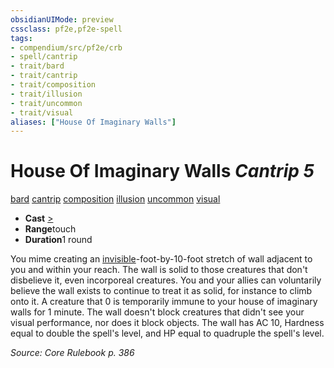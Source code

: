 ```yaml
---
obsidianUIMode: preview
cssclass: pf2e,pf2e-spell
tags:
- compendium/src/pf2e/crb
- spell/cantrip
- trait/bard
- trait/cantrip
- trait/composition
- trait/illusion
- trait/uncommon
- trait/visual
aliases: ["House Of Imaginary Walls"]
---
```

# House Of Imaginary Walls *Cantrip 5*   
[bard](../../Rules/traits/bard.md)  [cantrip](../../Rules/traits/cantrip.md)  [composition](../../Rules/traits/composition.md)  [illusion](../../Rules/traits/illusion.md)  [uncommon](../../Rules/traits/uncommon.md)  [visual](../../Rules/traits/visual.md)  

- **Cast** [>](../../Rules/core-rulebook/chapter-9-playing-the-game.md#Actions "Single Action") 
- **Range**touch
- **Duration**1 round

You mime creating an [invisible](../../Rules/conditions.md#Invisible)-foot-by-10-foot stretch of wall adjacent to you and within your reach. The wall is solid to those creatures that don't disbelieve it, even incorporeal creatures. You and your allies can voluntarily believe the wall exists to continue to treat it as solid, for instance to climb onto it. A creature that 0 is temporarily immune to your house of imaginary walls for 1 minute. The wall doesn't block creatures that didn't see your visual performance, nor does it block objects. The wall has AC 10, Hardness equal to double the spell's level, and HP equal to quadruple the spell's level.

*Source: Core Rulebook p. 386*